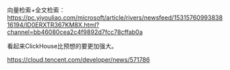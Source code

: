

向量检索+全文检索：
https://pc.yiyouliao.com/microsoft/article/rivers/newsfeed/1531576099383816194/ID0ERXTR367KM8X.html?channel=bb46080cea2c4f9892d7fcc78cffab0a

看起来ClickHouse比预想的要更加强大。


https://cloud.tencent.com/developer/news/571786
